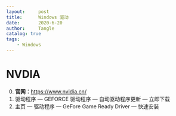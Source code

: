 ```yaml
---
layout:     post
title:      Windows 驱动
date:       2020-6-20
author:     Tangle
catalog: true
tags:
    - Windows
---
```


# NVDIA

0. **官网：**<https://www.nvidia.cn/>
0. 驱动程序 — GEFORCE 驱动程序 — 自动驱动程序更新 — 立即下载
0. 主页 — 驱动程序 — GeFore Game Ready Driver — 快速安装
